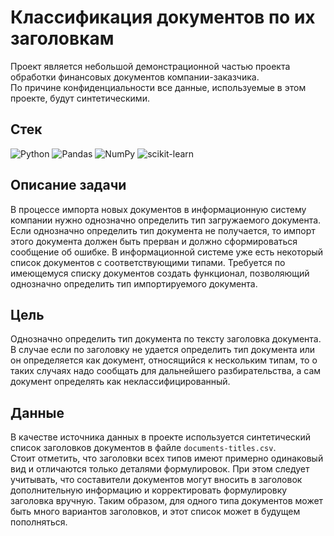 # Классификация документов по их заголовкам

Проект является небольшой демонстрационной частью проекта обработки финансовых документов компании-заказчика.  
По причине конфиденциальности все данные, используемые в этом проекте, будут синтетическими.

## Стек
![Python](https://img.shields.io/badge/python-3670A0?style=for-the-badge&logo=python&logoColor=ffdd54)
![Pandas](https://img.shields.io/badge/pandas-%23150458.svg?style=for-the-badge&logo=pandas&logoColor=white)
![NumPy](https://img.shields.io/badge/numpy-%23013243.svg?style=for-the-badge&logo=numpy&logoColor=white)
![scikit-learn](https://img.shields.io/badge/scikit--learn-%23F7931E.svg?style=for-the-badge&logo=scikit-learn&logoColor=white)

## Описание задачи
В процессе импорта новых документов в информационную систему компании нужно однозначно определить тип загружаемого документа. Если однозначно определить тип документа не получается, то импорт этого документа должен быть прерван и должно сформироваться сообщение об ошибке. В информационной системе уже есть некоторый список документов с соответствующими типами. Требуется по имеющемуся списку документов создать функционал, позволяющий однозначно определить тип импортируемого документа.

## Цель
Однозначно определить тип документа по тексту заголовка документа. В случае если по заголовку не удается определить тип документа или он определяется как документ, относящийся к нескольким типам, то о таких случаях надо сообщать для дальнейшего разбирательства, а сам документ определять как неклассифицированный.

## Данные
В качестве источника данных в проекте используется синтетический список заголовков документов в файле `documents-titles.csv`.  
Стоит отметить, что заголовки всех типов имеют примерно одинаковый вид и отличаются только деталями формулировок. При этом следует учитывать, что составители документов могут вносить в заголовок дополнительную информацию и корректировать формулировку заголовка вручную. Таким образом, для одного типа документов может быть много вариантов заголовков, и этот список может в будущем пополняться.
